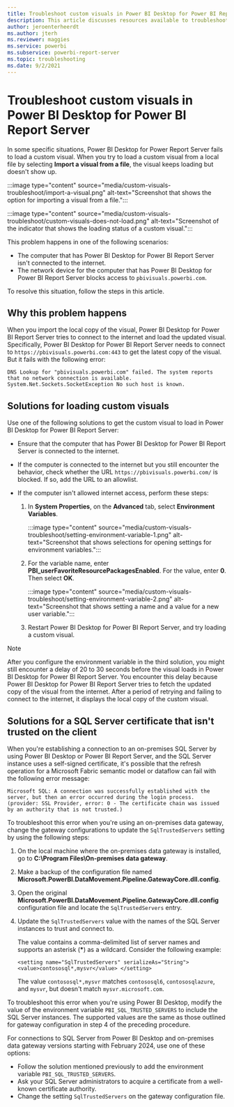 ```yaml
---
title: Troubleshoot custom visuals in Power BI Desktop for Power BI Report Server
description: This article discusses resources available to troubleshoot issues with custom visuals in Power BI Desktop for Power BI Report Server.
author: jeroenterheerdt
ms.author: jterh
ms.reviewer: maggies
ms.service: powerbi
ms.subservice: powerbi-report-server
ms.topic: troubleshooting
ms.date: 9/2/2021
---
```

# Troubleshoot custom visuals in Power BI Desktop for Power BI Report Server

In some specific situations, Power BI Desktop for Power Report Server fails to load a custom visual. When you try to load a custom visual from a local file by selecting **Import a visual from a file**, the visual keeps loading but doesn't show up.

:::image type="content" source="media/custom-visuals-troubleshoot/import-a-visual.png" alt-text="Screenshot that shows the option for importing a visual from a file.":::

:::image type="content" source="media/custom-visuals-troubleshoot/custom-visuals-does-not-load.png" alt-text="Screenshot of the indicator that shows the loading status of a custom visual.":::

This problem happens in one of the following scenarios:

- The computer that has Power BI Desktop for Power BI Report Server isn't connected to the internet.
- The network device for the computer that has Power BI Desktop for Power BI Report Server blocks access to `pbivisuals.powerbi.com`.

To resolve this situation, follow the steps in this article.

## Why this problem happens

When you import the local copy of the visual, Power BI Desktop for Power BI Report Server tries to connect to the internet and load the updated visual. Specifically, Power BI Desktop for Power BI Report Server needs to connect to `https://pbivisuals.powerbi.com:443` to get the latest copy of the visual. But it fails with the following error:

```
DNS Lookup for "pbivisuals.powerbi.com" failed. The system reports that no network connection is available. 
System.Net.Sockets.SocketException No such host is known.
```

## Solutions for loading custom visuals

Use one of the following solutions to get the custom visual to load in Power BI Desktop for Power BI Report Server:

- Ensure that the computer that has Power BI Desktop for Power BI Report Server is connected to the internet.

- If the computer is connected to the internet but you still encounter the behavior, check whether the URL `https://pbivisuals.powerbi.com/` is blocked. If so, add the URL to an allowlist.

- If the computer isn't allowed internet access, perform these steps:

  1. In **System Properties**, on the **Advanced** tab, select **Environment Variables**.

     :::image type="content" source="media/custom-visuals-troubleshoot/setting-environment-variable-1.png" alt-text="Screenshot that shows selections for opening settings for environment variables.":::

  1. For the variable name, enter **PBI_userFavoriteResourcePackagesEnabled**. For the value, enter **0**. Then select **OK**.

     :::image type="content" source="media/custom-visuals-troubleshoot/setting-environment-variable-2.png" alt-text="Screenshot that shows setting a name and a value for a new user variable.":::

  1. Restart Power BI Desktop for Power BI Report Server, and try loading a custom visual.

> [!NOTE]
> After you configure the environment variable in the third solution, you might still encounter a delay of 20 to 30 seconds before the visual loads in Power BI Desktop for Power BI Report Server. You encounter this delay because Power BI Desktop for Power BI Report Server tries to fetch the updated copy of the visual from the internet. After a period of retrying and failing to connect to the internet, it displays the local copy of the custom visual.

## Solutions for a SQL Server certificate that isn't trusted on the client

When you're establishing a connection to an on-premises SQL Server by using Power BI Desktop or Power BI Report Server, and the SQL Server instance uses a self-signed certificate, it's possible that the refresh operation for a Microsoft Fabric semantic model or dataflow can fail with the following error message:

```Microsoft SQL: A connection was successfully established with the server, but then an error occurred during the login process. (provider: SSL Provider, error: 0 - The certificate chain was issued by an authority that is not trusted.)```

To troubleshoot this error when you're using an on-premises data gateway, change the gateway configurations to update the `SqlTrustedServers` setting by using the following steps:

1. On the local machine where the on-premises data gateway is installed, go to **C:\Program Files\On-premises data gateway**.
2. Make a backup of the configuration file named **Microsoft.PowerBI.DataMovement.Pipeline.GatewayCore.dll.config**.
3. Open the original **Microsoft.PowerBI.DataMovement.Pipeline.GatewayCore.dll.config** configuration file and locate the `SqlTrustedServers` entry.
4. Update the `SqlTrustedServers` value with the names of the SQL Server instances to trust and connect to.

   The value contains a comma-delimited list of server names and supports an asterisk (**\***) as a wildcard. Consider the following example:

   `<setting name="SqlTrustedServers" serializeAs="String"> <value>contososql*,mysvr</value> </setting>`

   The value `contososql*,mysvr` matches `contososql6`, `contososqlazure`, and `mysvr`, but doesn't match `mysvr.microsoft.com`.

To troubleshoot this error when you're using Power BI Desktop, modify the value of the environment variable `PBI_SQL_TRUSTED_SERVERS` to include the SQL Server instances. The supported values are the same as those outlined for gateway configuration in step 4 of the preceding procedure.

For connections to SQL Server from Power BI Desktop and on-premises data gateway versions starting with February 2024, use one of these options:

- Follow the solution mentioned previously to add the environment variable `PBI_SQL_TRUSTED_SERVERS`.
- Ask your SQL Server administrators to acquire a certificate from a well-known certificate authority.
- Change the setting `SqlTrustedServers` on the gateway configuration file.
